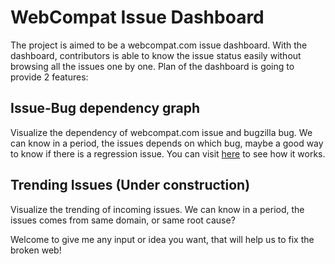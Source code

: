 # WebCompat Issue Dashboard
The project is aimed to be a webcompat.com issue dashboard. With the dashboard, contributors is able to know the issue status easily without browsing all the issues one by one.
Plan of the dashboard is going to provide 2 features:
 ## Issue-Bug dependency graph
 Visualize the dependency of webcompat.com issue and bugzilla bug. We can know in a period, the issues depends on which bug, maybe a good way to know if there is a regression issue.
 You can visit [here](https://webcompat.herokuapp.com/wc-bz.html) to see how it works.
 ## Trending Issues (Under construction)
 Visualize the trending of incoming issues. We can know in a period, the issues comes from same domain, or same root cause? 


Welcome to give me any input or idea you want, that will help us to fix the broken web!
